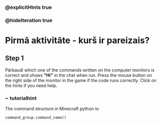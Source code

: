 ### @explicitHints true
### @hideIteration true 


# Pirmā aktivitāte - kurš ir pareizais?

## Step 1
Pārbaudi which one of the commands written on the computer monitors is correct and shows **"Hi"** in the chat when run.
Press the mouse button on the right side of the monitor in the game if the code runs correctly.
Click on the hints if you need help.

### ~ tutorialhint 
The command structure in Minecraft python is:
```python
command_group.command_name()
```
